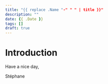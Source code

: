 ```yaml
---
title: "{{ replace .Name "-" " " | title }}"
description: ""
date: {{ .Date }}
tags: []
draft: true
---
```


# Introduction

Have a nice day,

Stéphane


